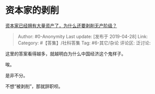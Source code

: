 # 资本家的剥削
[资本家已经拥有大量资产了，为什么还要剥削无产阶级？](https://www.zhihu.com/question/320073567/answer/665584664)

> Author: #0-Anonymity
> Last update: [发布于 2019-04-28]
> Link:
> Category: #【答集】/社科答集
> Tag: #6-其它/杂论
> 评论区:
> 泛讨论:

这里的答案看得越多，就越明白为什么中国经济这个鬼样子。

唉。

是非不分。

不想“被剥削”，那就辞职呗。
